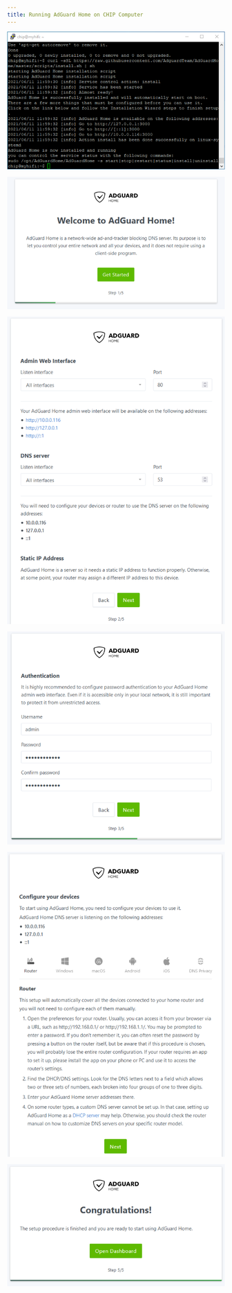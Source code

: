 ```yaml
---
title: Running AdGuard Home on CHIP Computer
---
```


![](/assets/images/adguard/adguard-chip.png)

![](/assets/images/adguard/adguard1.png)

![](/assets/images/adguard/adguard2.png)

![](/assets/images/adguard/adguard3.png)

![](/assets/images/adguard/adguard4.png)

![](/assets/images/adguard/adguard5.png)
